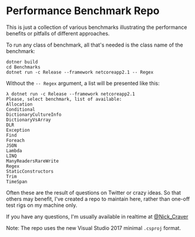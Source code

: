 # Performance Benchmark Repo

This is just a collection of various benchmarks illustrating the performance benefits or pitfalls of different approaches.

To run any class of benchmark, all that's needed is the class name of the benchmark:
```
dotner build
cd Benchmarks
dotnet run -c Release --framework netcoreapp2.1 -- Regex
```
Without the `-- Regex` argument, a list will be presented like this:
```
λ dotnet run -c Release --framework netcoreapp2.1
Please, select benchmark, list of available:
Allocation
Conditional
DictionaryCultureInfo
DictionaryVsArray
DLR
Exception
Find
Foreach
JSON
Lambda
LINQ
ManyReadersRareWrite
Regex
StaticConstructors
Trim
TimeSpan
```

Often these are the result of questions on Twitter or crazy ideas. 
So that others may benefit, I've created a repo to maintain here, rather than one-off test rigs on my machine only.

If you have any questions, I'm usually available in realtime at [@Nick_Craver](https://twitter.com/Nick_Craver)

Note: The repo uses the new Visual Studio 2017 minimal `.csproj` format.